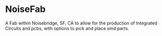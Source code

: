 # NoiseFab
A Fab within Noisebridge, SF, CA to allow for the production of Integrated Circuits and pcbs, with options to pick and place smd parts.
